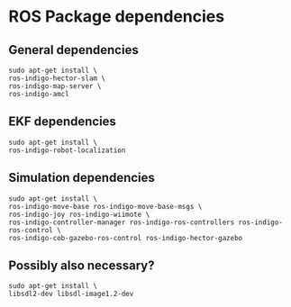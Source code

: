# ROS Package dependencies

## General dependencies
```
sudo apt-get install \
ros-indigo-hector-slam \
ros-indigo-map-server \
ros-indigo-amcl
```

## EKF dependencies
```
sudo apt-get install \
ros-indigo-robot-localization
```

## Simulation dependencies 
```
sudo apt-get install \
ros-indigo-move-base ros-indigo-move-base-msgs \
ros-indigo-joy ros-indigo-wiimote \
ros-indigo-controller-manager ros-indigo-ros-controllers ros-indigo-ros-control \
ros-indigo-cob-gazebo-ros-control ros-indigo-hector-gazebo
```


## Possibly also necessary?

```
sudo apt-get install \
libsdl2-dev libsdl-image1.2-dev
```

